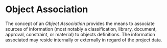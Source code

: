 Object Association
==================

The concept of an _Object Association_ provides the means to associate sources of information (most notably a classification, library, document, approval, constraint, or material) to objects definitions. The information associated may reside internally or externally in regard of the project data.
